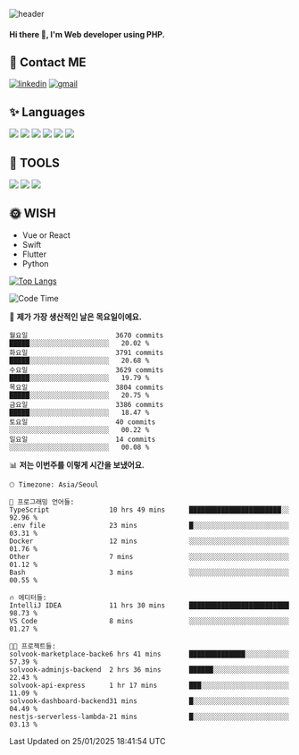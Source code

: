 ![header](https://capsule-render.vercel.app/api?type=waving&color=auto&height=300&section=header&text=Elin&fontSize=90&animation=twinkling)

#### Hi there 👋, I'm <b>Web developer</b> using PHP. ####

<!--
- 🔭 I’m currently working on Uniwill
- 🌱 I’m currently learning Vue or React or Python.
-->

<!---#### I am PHP developer --->

## 💌 Contact ME ###
[<img src='https://img.shields.io/badge/-EunjiKo-%230A66C2?style=flat-square&logo=LinkedIn&logoColor=white' alt='linkedin'>](https://www.linkedin.com/in/https://www.linkedin.com/in/eunji-ko-00a907164//)  [<img src='https://img.shields.io/badge/-einee214%40gmail.com-%23EA4335?style=flat-square&logo=Gmail&logoColor=white' alt='gmail'>](einee214@gmail.com)  


## ✨ Languages
<img src='https://img.shields.io/badge/-PHP-%23777BB4?style=for-the-badge&logo=PHP&logoColor=white'> <img src='https://img.shields.io/badge/-Laravel-%23FF2D20?style=for-the-badge&logo=Laravel&logoColor=white'> <img src='https://img.shields.io/badge/Jquery-%230769AD?style=for-the-badge&logo=Jquery&logoColor=white'> <img src='https://img.shields.io/badge/CSS3-%231572B6?style=for-the-badge&logo=CSS3&logoColor=white'> <img src='https://img.shields.io/badge/Bootstrap-%237952B3?style=for-the-badge&logo=Bootstrap&logoColor=white' > <img src='https://img.shields.io/badge/MySQL-%234479A1?style=for-the-badge&logo=MySQL&logoColor=white' >

## 🌷 TOOLS
<img src='https://img.shields.io/badge/PHPSTORM-%23000000?style=for-the-badge&logo=PhpStorm&logoColor=white' > <img src='https://img.shields.io/badge/GitLab-%23FCA121?style=for-the-badge&logo=GitLab&logoColor=white' > <img src='https://img.shields.io/badge/GitHub-%23181717?style=for-the-badge&logo=GitHub&logoColor=white'>


## 🌞 WISH
- Vue or React
- Swift
- Flutter
- Python


[![Top Langs](https://github-readme-stats.vercel.app/api/top-langs/?username=ein214&layout=compact)](https://github.com/anuraghazra/github-readme-stats)

<!--START_SECTION:waka-->
![Code Time](http://img.shields.io/badge/Code%20Time-4%2C018%20hrs%2024%20mins-blue)

📅 **제가 가장 생산적인 날은 목요일이에요.** 

```text
월요일                      3670 commits        █████░░░░░░░░░░░░░░░░░░░░   20.02 % 
화요일                      3791 commits        █████░░░░░░░░░░░░░░░░░░░░   20.68 % 
수요일                      3629 commits        █████░░░░░░░░░░░░░░░░░░░░   19.79 % 
목요일                      3804 commits        █████░░░░░░░░░░░░░░░░░░░░   20.75 % 
금요일                      3386 commits        █████░░░░░░░░░░░░░░░░░░░░   18.47 % 
토요일                      40 commits          ░░░░░░░░░░░░░░░░░░░░░░░░░   00.22 % 
일요일                      14 commits          ░░░░░░░░░░░░░░░░░░░░░░░░░   00.08 % 
```


📊 **저는 이번주를 이렇게 시간을 보냈어요.** 

```text
🕑︎ Timezone: Asia/Seoul

💬 프로그래밍 언어들: 
TypeScript               10 hrs 49 mins      ███████████████████████░░   92.96 % 
.env file                23 mins             █░░░░░░░░░░░░░░░░░░░░░░░░   03.31 % 
Docker                   12 mins             ░░░░░░░░░░░░░░░░░░░░░░░░░   01.76 % 
Other                    7 mins              ░░░░░░░░░░░░░░░░░░░░░░░░░   01.12 % 
Bash                     3 mins              ░░░░░░░░░░░░░░░░░░░░░░░░░   00.55 % 

🔥 에디터들: 
IntelliJ IDEA            11 hrs 30 mins      █████████████████████████   98.73 % 
VS Code                  8 mins              ░░░░░░░░░░░░░░░░░░░░░░░░░   01.27 % 

🐱‍💻 프로젝트들: 
solvook-marketplace-backe6 hrs 41 mins       ██████████████░░░░░░░░░░░   57.39 % 
solvook-adminjs-backend  2 hrs 36 mins       ██████░░░░░░░░░░░░░░░░░░░   22.43 % 
solvook-api-express      1 hr 17 mins        ███░░░░░░░░░░░░░░░░░░░░░░   11.09 % 
solvook-dashboard-backend31 mins             █░░░░░░░░░░░░░░░░░░░░░░░░   04.49 % 
nestjs-serverless-lambda-21 mins             █░░░░░░░░░░░░░░░░░░░░░░░░   03.13 % 
```


 Last Updated on 25/01/2025 18:41:54 UTC
<!--END_SECTION:waka-->

<!---![GitHub stats](https://github-readme-stats.vercel.app/api?username=ein214&show_icons=true&theme=dracula)  --->



